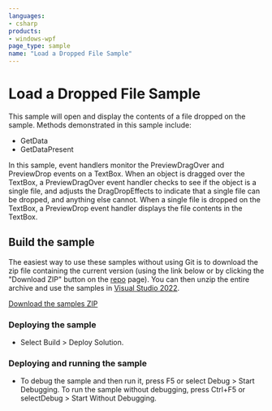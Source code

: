 ```yaml
---
languages:
- csharp
products:
- windows-wpf
page_type: sample
name: "Load a Dropped File Sample"
---
```


# Load a Dropped File Sample
This sample will open and display the contents of a file dropped on the sample. Methods demonstrated in this sample include:
- GetData
- GetDataPresent

In this sample, event handlers monitor the PreviewDragOver and PreviewDrop events on a TextBox. When an object is dragged over the TextBox, a PreviewDragOver event handler checks to see if the object is a single file, and adjusts the DragDropEffects to indicate that a single file can be dropped, and anything else cannot. When a single file is dropped on the TextBox, a PreviewDrop event handler displays the file contents in the TextBox.

## Build the sample
The easiest way to use these samples without using Git is to download the zip file containing the current version (using the link below or by clicking the "Download ZIP" button on the [repo](https://github.com/microsoft/WPF-Samples?tab=readme-ov-file) page). You can then unzip the entire archive and use the samples in [Visual Studio 2022](https://www.visualstudio.com/wpf-vs).

[Download the samples ZIP](../../../../archive/main.zip)

### Deploying the sample
- Select Build > Deploy Solution. 

### Deploying and running the sample
- To debug the sample and then run it, press F5 or select Debug >  Start Debugging. To run the sample without debugging, press Ctrl+F5 or selectDebug > Start Without Debugging. 


